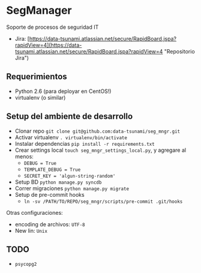 SegManager
==========

Soporte de procesos de seguridad IT


* Jira: [https://data-tsunami.atlassian.net/secure/RapidBoard.jspa?rapidView=4](https://data-tsunami.atlassian.net/secure/RapidBoard.jspa?rapidView=4 "Repositorio Jira")


Requerimientos
--------------

* Python 2.6 (para deployar en CentOS!)
* virtualenv (o similar)

Setup del ambiente de desarrollo
------------------------------

* Clonar repo `git clone git@github.com:data-tsunami/seg_mngr.git`
* Activar virtualenv `. virtualenv/bin/activate`
* Instalar dependencias `pip install -r requirements.txt`
* Crear settings local `touch seg_mngr_settings_local.py`, y agregare al menos:
    - `DEBUG = True`
    - `TEMPLATE_DEBUG = True`
    - `SECRET_KEY = 'algun-string-random'`
* Setup BD `python manage.py syncdb`
* Correr migraciones `python manage.py migrate`
* Setup de pre-commit hooks
    - `ln -sv /PATH/TO/REPO/seg_mngr/scripts/pre-commit .git/hooks`

Otras configuraciones:

* encoding de archivos: `UTF-8`
* New lin: `Unix`

TODO
----

* `psycopg2`

